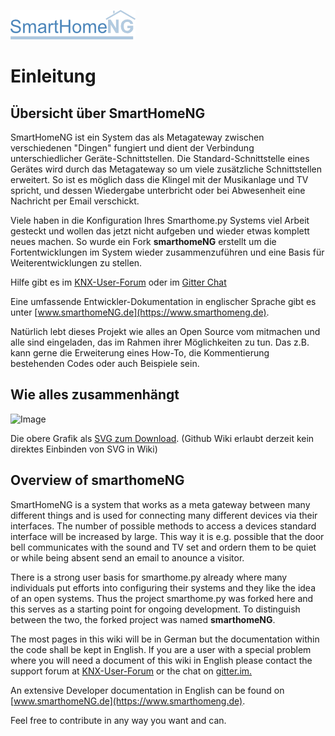 ![Image](_static/img/logo_long.png)

# Einleitung

## Übersicht über SmartHomeNG

SmartHomeNG ist ein System das als Metagateway zwischen verschiedenen "Dingen" fungiert und dient der Verbindung unterschiedlicher Geräte-Schnittstellen. Die Standard-Schnittstelle eines Gerätes wird durch das Metagateway so um viele zusätzliche Schnittstellen erweitert. So ist es möglich dass die Klingel mit der Musikanlage und TV spricht, und dessen Wiedergabe unterbricht oder bei Abwesenheit eine Nachricht per Email verschickt. 

Viele haben in die Konfiguration Ihres Smarthome.py Systems viel Arbeit gesteckt und wollen das jetzt nicht aufgeben und wieder etwas komplett neues machen. So wurde ein Fork **smarthomeNG** erstellt um die Fortentwicklungen im System wieder zusammenzuführen und eine Basis für Weiterentwicklungen zu stellen.

Hilfe gibt es im [KNX-User-Forum](https://knx-user-forum.de/forum/supportforen/smarthome-py) oder im [Gitter Chat](https://gitter.im/smarthomeNG/smarthome?utm_source=badge&utm_medium=badge&utm_campaign=pr-badge&utm_content=badge)

Eine umfassende Entwickler-Dokumentation in englischer Sprache gibt es unter [www.smarthomeNG.de](https://www.smarthomeng.de).

Natürlich lebt dieses Projekt wie alles an Open Source vom mitmachen und alle sind eingeladen, das im Rahmen ihrer Möglichkeiten zu tun. Das z.B. kann gerne die Erweiterung eines How-To, die Kommentierung bestehenden Codes oder auch Beispiele sein.

## Wie alles zusammenhängt

![Image](https://www.smarthomeNG.de/dev/user/_static/img/SmarthomeNG_V5.png?raw=true)

Die obere Grafik als [SVG zum Download](assets/SmarthomeNG_V5.svg). (Github Wiki erlaubt derzeit kein direktes Einbinden von SVG in Wiki)

## Overview of smarthomeNG

SmartHomeNG is a system that works as a meta gateway between many different things and is used for connecting many different devices via their interfaces. The number of possible methods to access a devices standard interface will be increased by large. This way it is e.g. possible that the door bell communicates with the sound and TV set and ordern them to be quiet or while being absent send an email to anounce a visitor. 


There is a strong user basis for smarthome.py already where many individuals put efforts into configuring their systems and they like the idea of an open systems. Thus the project smarthome.py was forked here and this serves as a starting point for ongoing development. To distinguish between the two, the forked project was named **smarthomeNG**.

The most pages in this wiki will be in German but the documentation within the code shall be kept in English. If you are a user with a special problem where you will need a document of this wiki in English please contact the support forum at [KNX-User-Forum](https://knx-user-forum.de/forum/supportforen/smarthome-py) or the chat on [gitter.im.](https://gitter.im/smarthomeNG/smarthome?utm_source=badge&utm_medium=badge&utm_campaign=pr-badge&utm_content=badge)

An extensive Developer documentation in English can be found on [www.smarthomeNG.de](https://www.smarthomeng.de).


Feel free to contribute in any way you want and can.


